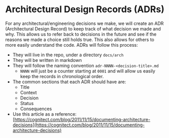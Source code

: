 # Architectural Design Records (ADRs)

For any architectural/engineering decisions we make, we will create an ADR (Architectural Design Record) to keep track of what decision we made and why. This allows us to refer back to decisions in the future and see if the reasons we made a choice still holds true. This also allows for others to more easily understand the code. ADRs will follow this process:

- They will live in the repo, under a directory `docs/arch`
- They will be written in markdown
- They will follow the naming convention `adr-NNNN-<decision-title>.md`
    - `NNNN` will just be a counter starting at `0001` and will allow us easily keep the records in chronological order.
- The common sections that each ADR should have are:
    - Title
    - Context
    - Decision
    - Status
    - Consequences
- Use this article as a reference: [https://cognitect.com/blog/2011/11/15/documenting-architecture-decisions](https://cognitect.com/blog/2011/11/15/documenting-architecture-decisions)
